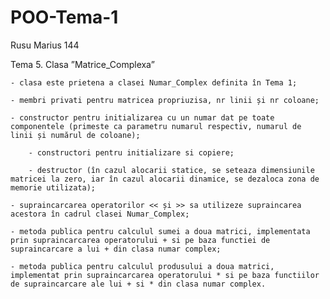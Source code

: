 # POO-Tema-1

Rusu Marius 144

Tema 5. Clasa ”Matrice_Complexa” 

	- clasa este prietena a clasei Numar_Complex definita în Tema 1;

	- membri privati pentru matricea propriuzisa, nr linii și nr coloane;

	- constructor pentru initializarea cu un numar dat pe toate componentele (primeste ca parametru numarul respectiv, numarul de linii și numărul de coloane);

    	- constructori pentru initializare si copiere;

    	- destructor (în cazul alocarii statice, se seteaza dimensiunile matricei la zero, iar în cazul alocarii dinamice, se dezaloca zona de memorie utilizata);

	- supraincarcarea operatorilor << și >> sa utilizeze supraincarea acestora în cadrul clasei Numar_Complex;

	- metoda publica pentru calculul sumei a doua matrici, implementata prin supraincarcarea operatorului + si pe baza functiei de supraincarcare a lui + din clasa numar complex;

	- metoda publica pentru calculul produsului a doua matrici, implementat prin supraincarcarea operatorului * si pe baza functiilor de supraincarcare ale lui + si * din clasa numar complex.

